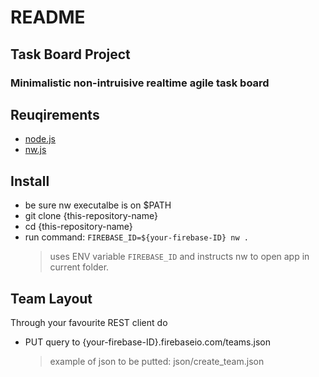 # README #
## Task Board Project ##
### Minimalistic non-intruisive realtime agile task board ###

## Reuqirements

*  [node.js](https://nodejs.org)
*  [nw.js](nwjs.io/)

## Install

* be sure nw executalbe is on $PATH
* git clone {this-repository-name}
* cd {this-repository-name}
* run command: `FIREBASE_ID=${your-firebase-ID} nw .`
  > uses ENV variable `FIREBASE_ID` and instructs nw to open app in current folder.

## Team Layout

Through your favourite REST client do
* PUT query to {your-firebase-ID}.firebaseio.com/teams.json
  > example of json to be putted: json/create_team.json
